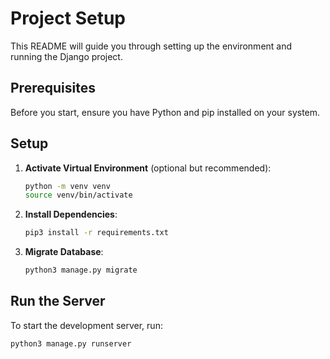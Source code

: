 # Project Setup

This README will guide you through setting up the environment and running the Django project.

## Prerequisites

Before you start, ensure you have Python and pip installed on your system.

## Setup

1. **Activate Virtual Environment** (optional but recommended):

    ```bash
    python -m venv venv
    source venv/bin/activate
    ```

2. **Install Dependencies**:

    ```bash
    pip3 install -r requirements.txt
    ```

3. **Migrate Database**:

    ```bash
    python3 manage.py migrate
    ```

## Run the Server

To start the development server, run:

```bash
python3 manage.py runserver
```